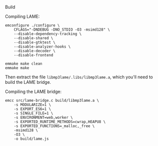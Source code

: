 Build

Compiling LAME:
```
emconfigure ./configure \
    CFLAGS="-DNDEBUG -DNO_STDIO -O3 -msimd128" \
    --disable-dependency-tracking \
    --disable-shared \
    --disable-gtktest \
    --disable-analyzer-hooks \
    --disable-decoder \
    --disable-frontend

emmake make clean
emmake make
```

Then extract the file `libmp3lame/.libs/libmp3lame.a`, which you'll need to build the LAME bridge.

Compiling the LAME bridge:
```
emcc src/lame-bridge.c build/libmp3lame.a \
    -s MODULARIZE=1 \
    -s EXPORT_ES6=1 \
    -s SINGLE_FILE=1 \
    -s ENVIRONMENT=web,worker \
    -s EXPORTED_RUNTIME_METHODS=cwrap,HEAPU8 \
    -s EXPORTED_FUNCTIONS=_malloc,_free \
    -msimd128 \
    -O3 \
    -o build/lame.js
```